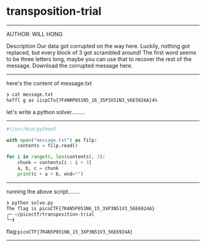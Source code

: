 # transposition-trial

---
AUTHOR: WILL HONG

Description
Our data got corrupted on the way here. Luckily, nothing got replaced, but every block of 3 got scrambled around! The first word seems to be three letters long, maybe you can use that to recover the rest of the message.
Download the corrupted message here.


---

here's the content of message.txt

```bash
❯ cat message.txt
heTfl g as iicpCTo{7F4NRP051N5_16_35P3X51N3_V6E5926A}4%
```
let's write a python solver.........

---

```python
#!/usr/bin/python3

with open("message.txt") as filp:
	contents = filp.read()

for i in range(0, len(contents), 3):
	chunk = contents[i : i + 3]
	a, b, c = chunk
	print(c + a + b, end="")
```
---

running the above script........

```bash
❯ python solve.py
The flag is picoCTF{7R4N5P051N6_15_3XP3N51V3_56E6924A}
╭─ ~/picoctf/transposition-trial
╰─❯
```

flag:```picoCTF{7R4N5P051N6_15_3XP3N51V3_56E6924A}```

---
